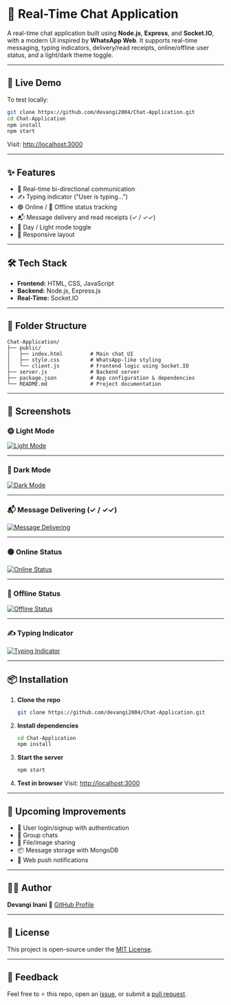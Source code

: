 # 💬 Real-Time Chat Application

A real-time chat application built using **Node.js**, **Express**, and **Socket.IO**, with a modern UI inspired by **WhatsApp Web**. It supports real-time messaging, typing indicators, delivery/read receipts, online/offline user status, and a light/dark theme toggle.

---

## 🚀 Live Demo

To test locally:

```bash
git clone https://github.com/devangi2004/Chat-Application.git
cd Chat-Application
npm install
npm start
````

Visit: [http://localhost:3000](http://localhost:3000)

---

## ✨ Features

* 🔁 Real-time bi-directional communication
* ✍️ Typing indicator ("User is typing...")
* 🟢 Online / 🔴 Offline status tracking
* 📬 Message delivery and read receipts (✓ / ✓✓)
* 🌙 Day / Light mode toggle
* 📱 Responsive layout

---

## 🛠️ Tech Stack

* **Frontend:** HTML, CSS, JavaScript
* **Backend:** Node.js, Express.js
* **Real-Time:** Socket.IO

---

## 📂 Folder Structure

```
Chat-Application/
├── public/
│   ├── index.html         # Main chat UI
│   ├── style.css          # WhatsApp-like styling
│   └── client.js          # Frontend logic using Socket.IO
├── server.js              # Backend server
├── package.json           # App configuration & dependencies
└── README.md              # Project documentation
```

---

## 📸 Screenshots

### 🌞 Light Mode

[![Light Mode](https://github.com/user-attachments/assets/b310c9cf-2db2-4bf5-b858-0791ae8ebe65)](https://github.com/user-attachments/assets/b310c9cf-2db2-4bf5-b858-0791ae8ebe65)

---

### 🌙 Dark Mode

[![Dark Mode](https://github.com/user-attachments/assets/5ece8df3-4dc9-4d55-be9a-63e64145eedf)](https://github.com/user-attachments/assets/5ece8df3-4dc9-4d55-be9a-63e64145eedf)

---

### 📬 Message Delivering (✓ / ✓✓)

[![Message Delivering](https://github.com/user-attachments/assets/347e4839-ad5f-4104-9449-eb192d8017fb)](https://github.com/user-attachments/assets/347e4839-ad5f-4104-9449-eb192d8017fb)

---

### 🟢 Online Status

[![Online Status](https://github.com/user-attachments/assets/b98bf0f9-d759-412d-be0a-b8c1b5157792)](https://github.com/user-attachments/assets/b98bf0f9-d759-412d-be0a-b8c1b5157792)

---

### 🔴 Offline Status

[![Offline Status](https://github.com/user-attachments/assets/0e61589e-6105-4dfb-abe7-a164f0f32a46)](https://github.com/user-attachments/assets/0e61589e-6105-4dfb-abe7-a164f0f32a46)

---

### ✍️ Typing Indicator

[![Typing Indicator](https://github.com/user-attachments/assets/653204a3-2728-4d03-8b58-e58674a8ce12)](https://github.com/user-attachments/assets/653204a3-2728-4d03-8b58-e58674a8ce12)

---

## 📦 Installation

1. **Clone the repo**

   ```bash
   git clone https://github.com/devangi2004/Chat-Application.git
   ```

2. **Install dependencies**

   ```bash
   cd Chat-Application
   npm install
   ```

3. **Start the server**

   ```bash
   npm start
   ```

4. **Test in browser**
   Visit: [http://localhost:3000](http://localhost:3000)

---

## 📌 Upcoming Improvements

* 🔐 User login/signup with authentication
* 👥 Group chats
* 📁 File/image sharing
* 📦 Message storage with MongoDB
* 🔔 Web push notifications

---

## 👩‍💻 Author

**Devangi Inani**
🔗 [GitHub Profile](https://github.com/devangi2004)

---

## 📃 License

This project is open-source under the [MIT License](LICENSE).

---

## 🙌 Feedback

Feel free to ⭐️ this repo, open an [issue](https://github.com/devangi2004/Chat-Application/issues), or submit a [pull request](https://github.com/devangi2004/Chat-Application/pulls).



